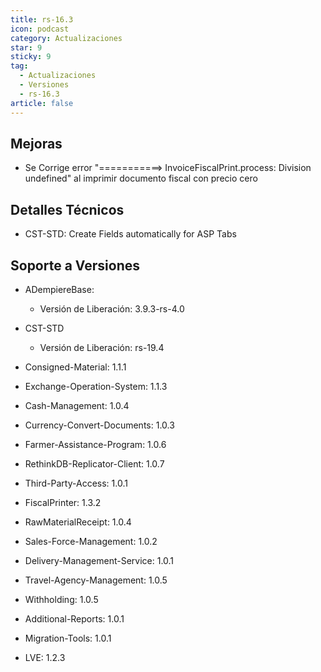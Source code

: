 ```yaml
---
title: rs-16.3
icon: podcast
category: Actualizaciones
star: 9
sticky: 9
tag:
  - Actualizaciones
  - Versiones
  - rs-16.3
article: false
---
```


## Mejoras

- Se Corrige error "===========> InvoiceFiscalPrint.process: Division undefined" al imprimir documento fiscal con precio cero

## Detalles Técnicos

- CST-STD: Create Fields automatically for ASP Tabs

## Soporte a Versiones

- ADempiereBase:

  - Versión de Liberación: 3.9.3-rs-4.0

- CST-STD

  - Versión de Liberación: rs-19.4

- Consigned-Material: 1.1.1
- Exchange-Operation-System: 1.1.3
- Cash-Management: 1.0.4
- Currency-Convert-Documents: 1.0.3
- Farmer-Assistance-Program: 1.0.6
- RethinkDB-Replicator-Client: 1.0.7
- Third-Party-Access: 1.0.1
- FiscalPrinter: 1.3.2
- RawMaterialReceipt: 1.0.4
- Sales-Force-Management: 1.0.2
- Delivery-Management-Service: 1.0.1
- Travel-Agency-Management: 1.0.5
- Withholding: 1.0.5
- Additional-Reports: 1.0.1
- Migration-Tools: 1.0.1
- LVE: 1.2.3
